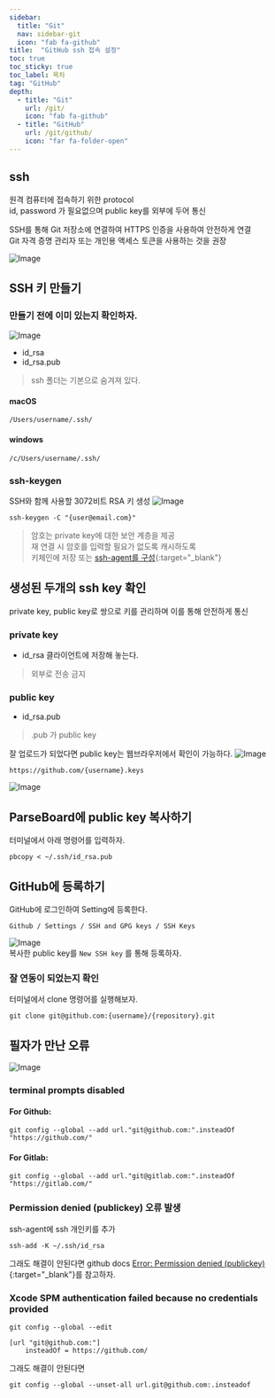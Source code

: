 ```yaml
---
sidebar:
  title: "Git"
  nav: sidebar-git
  icon: "fab fa-github"
title:  "GitHub ssh 접속 설정"
toc: true
toc_sticky: true
toc_label: 목차
tag: "GitHub"
depth: 
  - title: "Git"
    url: /git/
    icon: "fab fa-github"
  - title: "GitHub"
    url: /git/github/
    icon: "far fa-folder-open"
---
```

## ssh
원격 컴퓨터에 접속하기 위한 protocol  
id, password 가 필요없으며 public key를 외부에 두어 통신  

SSH를 통해 Git 저장소에 연결하여 HTTPS 인증을 사용하여 안전하게 연결  
Git 자격 증명 관리자 또는 개인용 액세스 토큰을 사용하는 것을 권장

![Image](https://drive.google.com/uc?export=view&id=1vZV2EJ_WSJPRZGa6et0QJwN7A2veFizf)  

## SSH 키 만들기
### 만들기 전에 이미 있는지 확인하자.
![Image](https://drive.google.com/uc?export=view&id=1nvs6b5tIz0LD4iBlvQKB4Adq7nH2UGvv)  

* id_rsa
* id_rsa.pub
> ssh 폴더는 기본으로 숨겨져 있다.


#### macOS
```
/Users/username/.ssh/
```

#### windows
```
/c/Users/username/.ssh/
```

### ssh-keygen
SSH와 함께 사용할 3072비트 RSA 키 생성
![Image](https://drive.google.com/uc?export=view&id=1FwANjgI9QkC0B-fLu0VOXlXjzAYRUL0j)  
```
ssh-keygen -C "{user@email.com}"
```

> 암호는 private key에 대한 보안 계층을 제공<br/>
재 연결 시 암호를 입력할 필요가 없도록 캐시하도록<br/>
키체인에 저장 또는 [<i class="fas fa-link"></i> ssh-agent를 구성](https://docs.microsoft.com/ko-kr/azure/devops/repos/git/use-ssh-keys-to-authenticate?view=azure-devops#rememberpassphrase){:target="_blank"}

## 생성된 두개의 ssh key 확인
private key, public key로 쌍으로 키를 관리하며 이를 통해 안전하게 통신

### private key
* id_rsa
클라이언트에 저장해 놓는다.  
> 외부로 전송 금지

### public key
* id_rsa.pub


> .pub 가 public key

잘 업로드가 되었다면 public key는 웹브라우저에서 확인이 가능하다.
![Image](https://drive.google.com/uc?export=view&id=1aVbKh4ubZvgmg0HDxrIoc2bEO6c4R0xA)  

```
https://github.com/{username}.keys
```
![Image](https://drive.google.com/uc?export=view&id=1DY4cvXWKAL0xxz83G2D92f0bdr5xdFH2)  

## ParseBoard에 public key 복사하기
터미널에서 아래 명령어를 입력하자.
```
pbcopy < ~/.ssh/id_rsa.pub
```

## GitHub에 등록하기
GitHub에 로그인하여 Setting에 등록한다.
```
Github / Settings / SSH and GPG keys / SSH Keys
```
![Image](https://drive.google.com/uc?export=view&id=114dRmdetz-BzXzhSINWcGc6BKfKZiuaU)  
복사한 public key를 `New SSH key` 를 통해 등록하자.

### 잘 연동이 되었는지 확인
터미널에서 clone 명령어를 실행해보자.
```
git clone git@github.com:{username}/{repository}.git
```

## 필자가 만난 오류
![Image](https://drive.google.com/uc?export=view&id=1OJ42P30yhEjw4fJa7bG-Smi9SZC9q7Hp)  
### terminal prompts disabled
#### For Github:

```
git config --global --add url."git@github.com:".insteadOf "https://github.com/"
```
#### For Gitlab:
```
git config --global --add url."git@gitlab.com:".insteadOf "https://gitlab.com/"
```

### Permission denied (publickey) 오류 발생
ssh-agent에 ssh 개인키를 추가
```
ssh-add -K ~/.ssh/id_rsa
```

그래도 해결이 안된다면 github docs [<i class="fas fa-link"></i> Error: Permission denied (publickey)](https://docs.github.com/en/authentication/troubleshooting-ssh/error-permission-denied-publickey){:target="_blank"}를 참고하자.


### Xcode SPM authentication failed because no credentials provided
```
git config --global --edit

[url "git@github.com:"]
    insteadOf = https://github.com/
```
그래도 해결이 안된다면
```
git config --global --unset-all url.git@github.com:.insteadof
```

